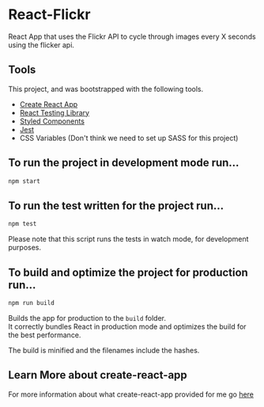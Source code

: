# React-Flickr
React App that uses the Flickr API to cycle through images every X seconds using the flicker api.

## Tools

This project, and was bootstrapped with the following tools. 


- [Create React App](https://github.com/facebook/create-react-app)
- [React Testing Library](https://testing-library.com/)
- [Styled Components](https://www.styled-components.com/)
- [Jest](https://jestjs.io/)
- CSS Variables (Don't think we need to set up SASS for this project)


## To run the project in development mode run...

```sh
npm start
```

## To run the test written for the project run...

```sh
npm test
```

Please note that this script runs the tests in watch mode, for development purposes.

## To build and optimize the project for production run...

```sh
npm run build
```

Builds the app for production to the `build` folder.<br>
It correctly bundles React in production mode and optimizes the build for the best performance.

The build is minified and the filenames include the hashes.<br>

## Learn More about create-react-app

For more information about what create-react-app provided for me go [here](./docs/cra.md)